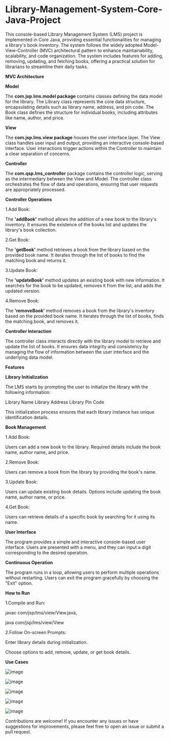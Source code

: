 # Library-Management-System-Core-Java-Project
This console-based Library Management System (LMS) project is implemented in Core Java, providing essential functionalities for managing a library's book inventory. The system follows the widely adopted Model-View-Controller (MVC) architectural pattern to enhance maintainability, scalability, and code organization.  The system includes features for adding, removing, updating, and fetching books, offering a practical solution for librarians to streamline their daily tasks.   


**MVC Architecture**

**Model**

The **com.jsp.lms.model package** contains classes defining the data model for the library.
The Library class represents the core data structure, encapsulating details such as library name, address, and pin code.
The Book class defines the structure for individual books, including attributes like name, author, and price.

**View**

The **com.jsp.lms.view package** houses the user interface layer.
The View class handles user input and output, providing an interactive console-based interface.
User interactions trigger actions within the Controller to maintain a clear separation of concerns.

**Controller**

The **com.qsp.lms_controller** package contains the controller logic, serving as the intermediary between the View and Model.
The controller class orchestrates the flow of data and operations, ensuring that user requests are appropriately processed.

**Controller Operations**

1.Add Book:

The **'addBook'** method allows the addition of a new book to the library's inventory.
It ensures the existence of the books list and updates the library's book collection.

2.Get Book:

The **'getBook'** method retrieves a book from the library based on the provided book name.
It iterates through the list of books to find the matching book and returns it.

3.Update Book:

The **'updateBook'** method updates an existing book with new information.
It searches for the book to be updated, removes it from the list, and adds the updated version.

4.Remove Book:

The **'removeBook'** method removes a book from the library's inventory based on the provided book name.
It iterates through the list of books, finds the matching book, and removes it.

**Controller Interaction**

The controller class interacts directly with the library model to retrieve and update the list of books.
It ensures data integrity and consistency by managing the flow of information between the user interface and the underlying data model.

**Features**

**Library Initialization**

The LMS starts by prompting the user to initialize the library with the following information:

Library Name
Library Address
Library Pin Code

This initialization process ensures that each library instance has unique identification details.

**Book Management**

1.Add Book:

Users can add a new book to the library.
Required details include the book name, author name, and price.

2.Remove Book:

Users can remove a book from the library by providing the book's name.

3.Update Book:

Users can update existing book details.
Options include updating the book name, author name, or price.

4.Get Book:

Users can retrieve details of a specific book by searching for it using its name.

**User Interface**

The program provides a simple and interactive console-based user interface.
Users are presented with a menu, and they can input a digit corresponding to the desired operation.

**Continuous Operation**

The program runs in a loop, allowing users to perform multiple operations without restarting.
Users can exit the program gracefully by choosing the "Exit" option.

**How to Run**

1.Compile and Run:

javac com/jsp/lms/view/View.java, 

java com/jsp/lms/view/View

2.Follow On-screen Prompts:

Enter library details during initialization.

Choose options to add, remove, update, or get book details.

**Use Cases**

![image](https://github.com/hardikshelar/Library-Management-System-Core-Java-Project/assets/90783840/6f1591ed-b039-4c82-8407-30c993a4e4f9)

![image](https://github.com/hardikshelar/Library-Management-System-Core-Java-Project/assets/90783840/9b2aa6ae-f9dc-4bef-b02b-fe915f31f426)

![image](https://github.com/hardikshelar/Library-Management-System-Core-Java-Project/assets/90783840/faca51a9-6510-41cb-9c09-7f81d8c4b5f4)

![image](https://github.com/hardikshelar/Library-Management-System-Core-Java-Project/assets/90783840/0001cb21-7a3d-49ba-9dc7-86af93eda188)

![image](https://github.com/hardikshelar/Library-Management-System-Core-Java-Project/assets/90783840/7d7bd64f-486a-45e3-a9a6-9cdc6e93bb13)


Contributions are welcome! If you encounter any issues or have suggestions for improvements, please feel free to open an issue or submit a pull request.


